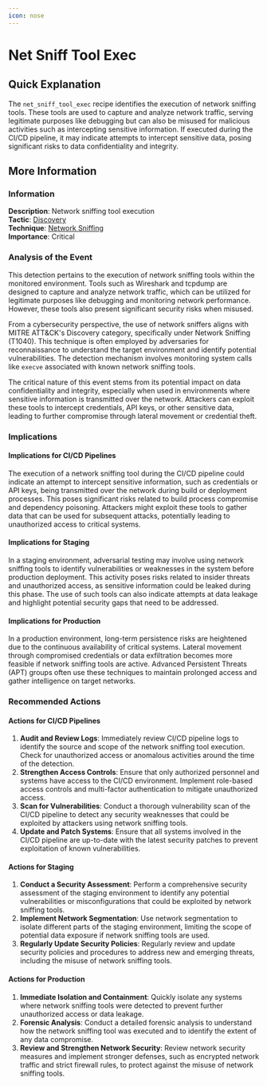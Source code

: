 ```yaml
---
icon: nose
---
```


# Net Sniff Tool Exec

## Quick Explanation

The `net_sniff_tool_exec` recipe identifies the execution of network sniffing tools. These tools are used to capture and analyze network traffic, serving legitimate purposes like debugging but can also be misused for malicious activities such as intercepting sensitive information. If executed during the CI/CD pipeline, it may indicate attempts to intercept sensitive data, posing significant risks to data confidentiality and integrity.

## More Information

### Information

**Description**: Network sniffing tool execution  
**Tactic**: [Discovery](https://jibril.garnet.ai/mitre/mitre/ta0007)  
**Technique**: [Network Sniffing](https://jibril.garnet.ai/mitre/mitre/ta0007/t1040)  
**Importance**: Critical

### Analysis of the Event

This detection pertains to the execution of network sniffing tools within the monitored environment. Tools such as Wireshark and tcpdump are designed to capture and analyze network traffic, which can be utilized for legitimate purposes like debugging and monitoring network performance. However, these tools also present significant security risks when misused.

From a cybersecurity perspective, the use of network sniffers aligns with MITRE ATT\&CK's Discovery category, specifically under Network Sniffing (T1040). This technique is often employed by adversaries for reconnaissance to understand the target environment and identify potential vulnerabilities. The detection mechanism involves monitoring system calls like `execve` associated with known network sniffing tools.

The critical nature of this event stems from its potential impact on data confidentiality and integrity, especially when used in environments where sensitive information is transmitted over the network. Attackers can exploit these tools to intercept credentials, API keys, or other sensitive data, leading to further compromise through lateral movement or credential theft.

### Implications

#### Implications for CI/CD Pipelines

The execution of a network sniffing tool during the CI/CD pipeline could indicate an attempt to intercept sensitive information, such as credentials or API keys, being transmitted over the network during build or deployment processes. This poses significant risks related to build process compromise and dependency poisoning. Attackers might exploit these tools to gather data that can be used for subsequent attacks, potentially leading to unauthorized access to critical systems.

#### Implications for Staging

In a staging environment, adversarial testing may involve using network sniffing tools to identify vulnerabilities or weaknesses in the system before production deployment. This activity poses risks related to insider threats and unauthorized access, as sensitive information could be leaked during this phase. The use of such tools can also indicate attempts at data leakage and highlight potential security gaps that need to be addressed.

#### Implications for Production

In a production environment, long-term persistence risks are heightened due to the continuous availability of critical systems. Lateral movement through compromised credentials or data exfiltration becomes more feasible if network sniffing tools are active. Advanced Persistent Threats (APT) groups often use these techniques to maintain prolonged access and gather intelligence on target networks.

### Recommended Actions

#### Actions for CI/CD Pipelines

1. **Audit and Review Logs**: Immediately review CI/CD pipeline logs to identify the source and scope of the network sniffing tool execution. Check for unauthorized access or anomalous activities around the time of the detection.
2. **Strengthen Access Controls**: Ensure that only authorized personnel and systems have access to the CI/CD environment. Implement role-based access controls and multi-factor authentication to mitigate unauthorized access.
3. **Scan for Vulnerabilities**: Conduct a thorough vulnerability scan of the CI/CD pipeline to detect any security weaknesses that could be exploited by attackers using network sniffing tools.
4. **Update and Patch Systems**: Ensure that all systems involved in the CI/CD pipeline are up-to-date with the latest security patches to prevent exploitation of known vulnerabilities.

#### Actions for Staging

1. **Conduct a Security Assessment**: Perform a comprehensive security assessment of the staging environment to identify any potential vulnerabilities or misconfigurations that could be exploited by network sniffing tools.
2. **Implement Network Segmentation**: Use network segmentation to isolate different parts of the staging environment, limiting the scope of potential data exposure if network sniffing tools are used.
3. **Regularly Update Security Policies**: Regularly review and update security policies and procedures to address new and emerging threats, including the misuse of network sniffing tools.

#### Actions for Production

1. **Immediate Isolation and Containment**: Quickly isolate any systems where network sniffing tools were detected to prevent further unauthorized access or data leakage.
2. **Forensic Analysis**: Conduct a detailed forensic analysis to understand how the network sniffing tool was executed and to identify the extent of any data compromise.
3. **Review and Strengthen Network Security**: Review network security measures and implement stronger defenses, such as encrypted network traffic and strict firewall rules, to protect against the misuse of network sniffing tools.
